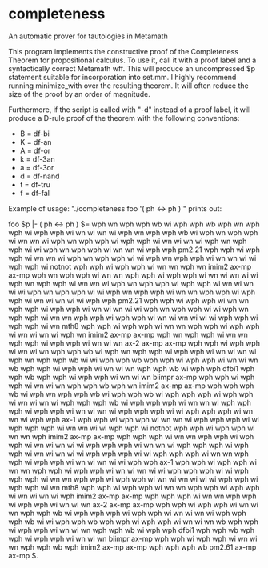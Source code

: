 # completeness
An automatic prover for tautologies in Metamath

This program implements the constructive proof of the Completeness Theorem
for propositional calculus. To use it, call it with a proof label and
a syntactically correct Metamath wff. This will produce an uncompressed
$p statement suitable for incorporation into set.mm. I highly recommend
running minimize_with over the resulting theorem. It will often reduce the
size of the proof by an order of magnitude.

Furthermore, if the script is called with "-d" instead of a proof label,
it will produce a D-rule proof of the theorem with the following conventions:
* B = df-bi
* K = df-an
* A = df-or
* k = df-3an
* a = df-3or
* d = df-nand
* t = df-tru
* f = df-fal

Example of usage: "./completeness foo '( ph <-> ph )'" prints out:

foo $p |- ( ph <-> ph ) $= wph wn wph wph wb wi wph wph wb wph wn wph wph wi wph wph wi wn wi wn wi wph wn wph wph wb wi wph wn wph wph wi wn wn wi wph wn wph wph wi wph wph wi wn wi wn wi wph wn wph wph wi wi wph wn wph wph wi wn wn wi wph wph pm2.21 wph wph wi wph wph wi wn wn wi wph wn wph wph wi wi wph wn wph wph wi wn wn wi wi wph wph wi notnot wph wph wi wph wph wi wn wn wph wn imim2 ax-mp ax-mp wph wn wph wph wi wn wn wph wph wi wph wph wi wn wi wn wi wi wph wn wph wph wi wn wn wi wph wn wph wph wi wph wph wi wn wi wn wi wi wph wn wph wph wi wi wph wn wph wph wi wn wn wph wph wi wph wph wi wn wi wn wi wi wph wph pm2.21 wph wph wi wph wph wi wn wn wph wph wi wph wph wi wn wi wn wi wi wph wn wph wph wi wi wph wn wph wph wi wn wn wph wph wi wph wph wi wn wi wn wi wi wi wph wph wi wph wph wi wn mth8 wph wph wi wph wph wi wn wn wph wph wi wph wph wi wn wi wn wi wph wn imim2 ax-mp ax-mp wph wn wph wph wi wn wn wph wph wi wph wph wi wn wi wn ax-2 ax-mp ax-mp wph wph wi wph wph wi wn wi wn wph wph wb wi wph wn wph wph wi wph wph wi wn wi wn wi wph wn wph wph wb wi wi wph wph wb wph wph wi wph wph wi wn wi wn wb wph wph wi wph wph wi wn wi wn wph wph wb wi wph wph dfbi1 wph wph wb wph wph wi wph wph wi wn wi wn biimpr ax-mp wph wph wi wph wph wi wn wi wn wph wph wb wph wn imim2 ax-mp ax-mp wph wph wph wb wi wph wn wph wph wb wi wph wph wb wi wph wph wph wi wph wph wi wn wi wn wi wph wph wph wb wi wph wph wph wi wn wn wi wph wph wph wi wph wph wi wn wi wn wi wph wph wph wi wi wph wph wph wi wn wn wi wph wph ax-1 wph wph wi wph wph wi wn wn wi wph wph wph wi wi wph wph wph wi wn wn wi wi wph wph wi notnot wph wph wi wph wph wi wn wn wph imim2 ax-mp ax-mp wph wph wph wi wn wn wph wph wi wph wph wi wn wi wn wi wi wph wph wph wi wn wn wi wph wph wph wi wph wph wi wn wi wn wi wi wph wph wph wi wi wph wph wph wi wn wn wph wph wi wph wph wi wn wi wn wi wi wph wph ax-1 wph wph wi wph wph wi wn wn wph wph wi wph wph wi wn wi wn wi wi wph wph wph wi wi wph wph wph wi wn wn wph wph wi wph wph wi wn wi wn wi wi wi wph wph wi wph wph wi wn mth8 wph wph wi wph wph wi wn wn wph wph wi wph wph wi wn wi wn wi wph imim2 ax-mp ax-mp wph wph wph wi wn wn wph wph wi wph wph wi wn wi wn ax-2 ax-mp ax-mp wph wph wi wph wph wi wn wi wn wph wph wb wi wph wph wph wi wph wph wi wn wi wn wi wph wph wph wb wi wi wph wph wb wph wph wi wph wph wi wn wi wn wb wph wph wi wph wph wi wn wi wn wph wph wb wi wph wph dfbi1 wph wph wb wph wph wi wph wph wi wn wi wn biimpr ax-mp wph wph wi wph wph wi wn wi wn wph wph wb wph imim2 ax-mp ax-mp wph wph wph wb pm2.61 ax-mp ax-mp $.
